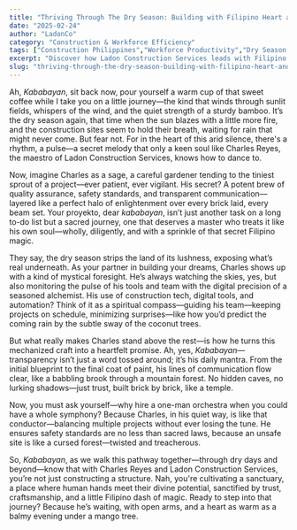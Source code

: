 ```yaml
---
title: "Thriving Through The Dry Season: Building with Filipino Heart and Innovation"
date: "2025-02-24"
author: "LadonCo"
category: "Construction & Workforce Efficiency"
tags: ["Construction Philippines","Workforce Productivity","Dry Season Challenges","Filipino Craftsmanship","Construction Technology"]
excerpt: "Discover how Ladon Construction Services leads with Filipino craftsmanship, innovative technology, and transparent communication to maximize productivity and ensure resilient projects even during the harsh dry season."
slug: "thriving-through-the-dry-season-building-with-filipino-heart-and-innovation"
---
```


Ah, _Kababayan_, sit back now, pour yourself a warm cup of that sweet coffee while I take you on a little journey—the kind that winds through sunlit fields, whispers of the wind, and the quiet strength of a sturdy bamboo. It’s the dry season again, that time when the sun blazes with a little more fire, and the construction sites seem to hold their breath, waiting for rain that might never come. But fear not. For in the heart of this arid silence, there's a rhythm, a pulse—a secret melody that only a keen soul like Charles Reyes, the maestro of Ladon Construction Services, knows how to dance to.

Now, imagine Charles as a sage, a careful gardener tending to the tiniest sprout of a project—ever patient, ever vigilant. His secret? A potent brew of quality assurance, safety standards, and transparent communication—layered like a perfect halo of enlightenment over every brick laid, every beam set. Your proyekto, dear _kababayan_, isn’t just another task on a long to-do list but a sacred journey, one that deserves a master who treats it like his own soul—wholly, diligently, and with a sprinkle of that secret Filipino magic.

They say, the dry season strips the land of its lushness, exposing what’s real underneath. As your partner in building your dreams, Charles shows up with a kind of mystical foresight. He’s always watching the skies, yes, but also monitoring the pulse of his tools and team with the digital precision of a seasoned alchemist. His use of construction tech, digital tools, and automation? Think of it as a spiritual compass—guiding his team—keeping projects on schedule, minimizing surprises—like how you’d predict the coming rain by the subtle sway of the coconut trees.

But what really makes Charles stand above the rest—is how he turns this mechanized craft into a heartfelt promise. Ah, yes, _Kababayan_—transparency isn’t just a word tossed around; it’s his daily mantra. From the initial blueprint to the final coat of paint, his lines of communication flow clear, like a babbling brook through a mountain forest. No hidden caves, no lurking shadows—just trust, built brick by brick, like a temple.

Now, you must ask yourself—why hire a one-man orchestra when you could have a whole symphony? Because Charles, in his quiet way, is like that conductor—balancing multiple projects without ever losing the tune. He ensures safety standards are no less than sacred laws, because an unsafe site is like a cursed forest—twisted and treacherous.

So, _Kababayan_, as we walk this pathway together—through dry days and beyond—know that with Charles Reyes and Ladon Construction Services, you’re not just constructing a structure. Nah, you're cultivating a sanctuary, a place where human hands meet their divine potential, sanctified by trust, craftsmanship, and a little Filipino dash of magic. Ready to step into that journey? Because he’s waiting, with open arms, and a heart as warm as a balmy evening under a mango tree.